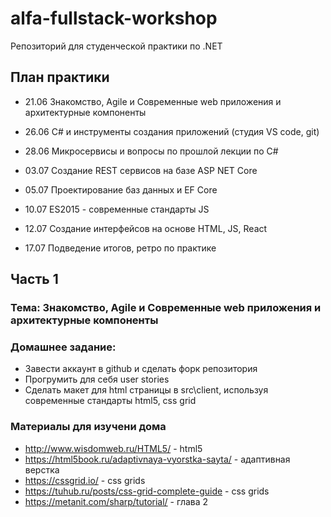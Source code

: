 # alfa-fullstack-workshop
Репозиторий для студенческой практики по .NET

## План практики

- 21.06 Знакомство, Agile и Современные web приложения и архитектурные компоненты

- 26.06 С# и инструменты создания приложений (студия VS code, git)

- 28.06 Микросервисы и вопросы по прошлой лекции по С#

- 03.07 Создание REST сервисов на базе ASP NET Core

- 05.07 Проектирование баз данных и EF Core

- 10.07 ES2015 - современные стандарты JS

- 12.07 Создание интерфейсов на основе HTML, JS, React

- 17.07 Подведение итогов, ретро по практике


## Часть 1 
### Тема: Знакомство, Agile и Современные web приложения и архитектурные компоненты

### Домашнее задание:

- Завести аккаунт в github и сделать форк репозитория
- Прогрумить для себя user stories
- Сделать макет для html страницы в src\client, используя современные стандарты html5, css grid

### Материалы для изучени дома

- http://www.wisdomweb.ru/HTML5/ - html5
- https://html5book.ru/adaptivnaya-vyorstka-sayta/ - адаптивная верстка
- https://cssgrid.io/ - css grids
- https://tuhub.ru/posts/css-grid-complete-guide - css grids
- https://metanit.com/sharp/tutorial/ - глава 2
